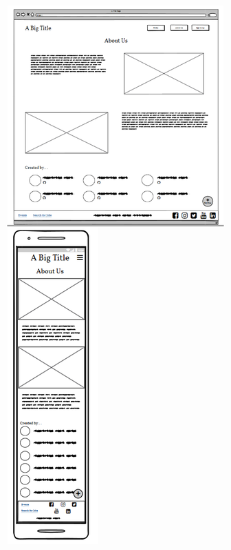 ![About us desktop wireframe](static/readme_img/about_us.png)
![About us mobile wireframe](static/readme_img/about_us_mob.png)
